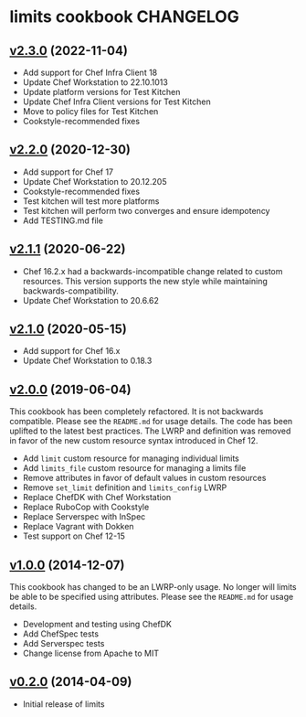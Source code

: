 limits cookbook CHANGELOG
=========================

[v2.3.0][] (2022-11-04)
-----------------------

* Add support for Chef Infra Client 18
* Update Chef Workstation to 22.10.1013
* Update platform versions for Test Kitchen
* Update Chef Infra Client versions for Test Kitchen
* Move to policy files for Test Kitchen
* Cookstyle-recommended fixes

[v2.2.0][] (2020-12-30)
-----------------------

* Add support for Chef 17
* Update Chef Workstation to 20.12.205
* Cookstyle-recommended fixes
* Test kitchen will test more platforms
* Test kitchen will perform two converges and ensure idempotency
* Add TESTING.md file

[v2.1.1][] (2020-06-22)
-----------------------

* Chef 16.2.x had a backwards-incompatible change related to custom
  resources. This version supports the new style while maintaining
  backwards-compatibility.
* Update Chef Workstation to 20.6.62

[v2.1.0][] (2020-05-15)
-----------------------

* Add support for Chef 16.x
* Update Chef Workstation to 0.18.3

[v2.0.0][] (2019-06-04)
-----------------------

This cookbook has been completely refactored. It is not backwards
compatible. Please see the `README.md` for usage details. The code has
been uplifted to the latest best practices. The LWRP and definition was
removed in favor of the new custom resource syntax introduced in Chef
12.

* Add `limit` custom resource for managing individual limits
* Add `limits_file` custom resource for managing a limits file
* Remove attributes in favor of default values in custom resources
* Remove `set_limit` definition and `limits_config` LWRP
* Replace ChefDK with Chef Workstation
* Replace RuboCop with Cookstyle
* Replace Serverspec with InSpec
* Replace Vagrant with Dokken
* Test support on Chef 12-15

[v1.0.0][] (2014-12-07)
-----------------------

This cookbook has changed to be an LWRP-only usage. No longer will
limits be able to be specified using attributes. Please see the
`README.md` for usage details.

* Development and testing using ChefDK
* Add ChefSpec tests
* Add Serverspec tests
* Change license from Apache to MIT

[v0.2.0][] (2014-04-09)
-----------------------

* Initial release of limits

[v2.3.0]: https://github.com/jrwesolo/limits/tree/v2.3.0
[v2.2.0]: https://github.com/jrwesolo/limits/tree/v2.2.0
[v2.1.1]: https://github.com/jrwesolo/limits/tree/v2.1.1
[v2.1.0]: https://github.com/jrwesolo/limits/tree/v2.1.0
[v2.0.0]: https://github.com/jrwesolo/limits/tree/v2.0.0
[v1.0.0]: https://github.com/jrwesolo/limits/tree/v1.0.0
[v0.2.0]: https://github.com/jrwesolo/limits/tree/v0.2.0
